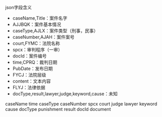 json字段含义

* caseName,Title：案件名字
* AJJBQK：案件基本情况
* caseType,AJLX：案件类型（刑事，民事）
* caseNumber,AJAH：案件案号
* court,FYMC：法院名称
* spcx：审判程序（一审）
* docId：案件编号
* time,CPRQ：裁判日期
* PubDate：发布日期
* FYCJ：法院层级
* content：文本内容
* FLYJ：法律依据
* docType,result,lawyer,judge,keyword,cause：未知

caseName
time
caseType
caseNumber
spcx
court
judge
lawyer
keyword
cause
docType
punishment
result
docId
document
